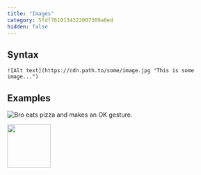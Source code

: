 ```yaml
---
title: "Images"
category: 5fdf7610134322007389a6ed
hidden: false
---
```

## Syntax
```
![Alt text](https://cdn.path.to/some/image.jpg "This is some image...")
```

## Examples

![Bro eats pizza and makes an OK gesture.](https://files.readme.io/6f52e22-man-eating-pizza-and-making-an-ok-gesture.jpg "Pizza Face")


<Image src="https://files.readme.io/6f52e22-man-eating-pizza-and-making-an-ok-gesture.jpg" caption="lol he's eating pizza!" height="100px" align="center" border="true" />
